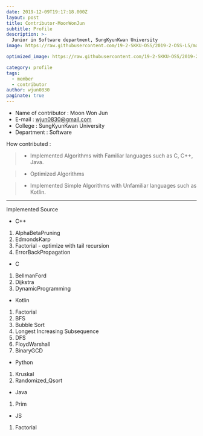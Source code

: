 ```yaml
---
date: 2019-12-09T19:17:18.000Z
layout: post
title: Contributor-MoonWonJun
subtitle: Profile
description: >-
  Junior in Software department, SungKyunKwan University
image: https://raw.githubusercontent.com/19-2-SKKU-OSS/2019-2-OSS-L5/master/assets/img/uploads/WJ.jpg

optimized_image: https://raw.githubusercontent.com/19-2-SKKU-OSS/2019-2-OSS-L5/master/assets/img/uploads/WJ.jpg

category: profile
tags:
  - member
  - contributor
author: wjun0830
paginate: true
---
```

- Name of contributor : Moon Won Jun
- E-mail : wjun0830@gmail.com
- College : SungKyunKwan University
- Department : Software

How contributed : 
> - Implemented Algorithms with Familiar languages such as C, C++, Java.

> - Optimized Algorithms 

> - Implemented Simple Algorithms with Unfamiliar languages such as Kotlin.

***

Implemented Source
* C++ 
1. AlphaBetaPruning
2. EdmondsKarp
3. Factorial - optimize with tail recursion
4. ErrorBackPropagation

* C
1. BellmanFord
2. Dijkstra
3. DynamicProgramming

* Kotlin 
1. Factorial
2. BFS
3. Bubble Sort
4. Longest Increasing Subsequence
5. DFS
6. FloydWarshall
7. BinaryGCD

* Python
1. Kruskal
2. Randomized_Qsort

* Java
1. Prim

* JS
1. Factorial



